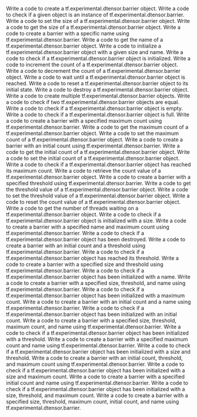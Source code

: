 Write a code to create a tf.experimental.dtensor.barrier object.
Write a code to check if a given object is an instance of tf.experimental.dtensor.barrier.
Write a code to set the size of a tf.experimental.dtensor.barrier object.
Write a code to get the size of a tf.experimental.dtensor.barrier object.
Write a code to create a barrier with a specific name using tf.experimental.dtensor.barrier.
Write a code to get the name of a tf.experimental.dtensor.barrier object.
Write a code to initialize a tf.experimental.dtensor.barrier object with a given size and name.
Write a code to check if a tf.experimental.dtensor.barrier object is initialized.
Write a code to increment the count of a tf.experimental.dtensor.barrier object.
Write a code to decrement the count of a tf.experimental.dtensor.barrier object.
Write a code to wait until a tf.experimental.dtensor.barrier object is reached.
Write a code to reset a tf.experimental.dtensor.barrier object to its initial state.
Write a code to destroy a tf.experimental.dtensor.barrier object.
Write a code to create multiple tf.experimental.dtensor.barrier objects.
Write a code to check if two tf.experimental.dtensor.barrier objects are equal.
Write a code to check if a tf.experimental.dtensor.barrier object is empty.
Write a code to check if a tf.experimental.dtensor.barrier object is full.
Write a code to create a barrier with a specified maximum count using tf.experimental.dtensor.barrier.
Write a code to get the maximum count of a tf.experimental.dtensor.barrier object.
Write a code to set the maximum count of a tf.experimental.dtensor.barrier object.
Write a code to create a barrier with an initial count using tf.experimental.dtensor.barrier.
Write a code to get the initial count of a tf.experimental.dtensor.barrier object.
Write a code to set the initial count of a tf.experimental.dtensor.barrier object.
Write a code to check if a tf.experimental.dtensor.barrier object has reached its maximum count.
Write a code to retrieve the count value of a tf.experimental.dtensor.barrier object.
Write a code to create a barrier with a specified threshold using tf.experimental.dtensor.barrier.
Write a code to get the threshold value of a tf.experimental.dtensor.barrier object.
Write a code to set the threshold value of a tf.experimental.dtensor.barrier object.
Write a code to reset the count value of a tf.experimental.dtensor.barrier object.
Write a code to get the number of threads waiting on a tf.experimental.dtensor.barrier object.
Write a code to check if a tf.experimental.dtensor.barrier object is initialized with a size.
Write a code to create a barrier with a specified name and maximum count using tf.experimental.dtensor.barrier.
Write a code to check if a tf.experimental.dtensor.barrier object has been destroyed.
Write a code to create a barrier with an initial count and a threshold using tf.experimental.dtensor.barrier.
Write a code to check if a tf.experimental.dtensor.barrier object has reached its threshold.
Write a code to create a barrier with a specified size and threshold using tf.experimental.dtensor.barrier.
Write a code to check if a tf.experimental.dtensor.barrier object has been initialized with a name.
Write a code to create a barrier with a specified size, threshold, and name using tf.experimental.dtensor.barrier.
Write a code to check if a tf.experimental.dtensor.barrier object has been initialized with a maximum count.
Write a code to create a barrier with an initial count and a name using tf.experimental.dtensor.barrier.
Write a code to check if a tf.experimental.dtensor.barrier object has been initialized with an initial count.
Write a code to create a barrier with a specified size, threshold, maximum count, and name using tf.experimental.dtensor.barrier.
Write a code to check if a tf.experimental.dtensor.barrier object has been initialized with a threshold.
Write a code to create a barrier with a specified maximum count and name using tf.experimental.dtensor.barrier.
Write a code to check if a tf.experimental.dtensor.barrier object has been initialized with a size and threshold.
Write a code to create a barrier with an initial count, threshold, and maximum count using tf.experimental.dtensor.barrier.
Write a code to check if a tf.experimental.dtensor.barrier object has been initialized with a size and maximum count.
Write a code to create a barrier with a specified initial count and name using tf.experimental.dtensor.barrier.
Write a code to check if a tf.experimental.dtensor.barrier object has been initialized with a size, threshold, and maximum count.
Write a code to create a barrier with a specified size, threshold, maximum count, initial count, and name using tf.experimental.dtensor.barrier.